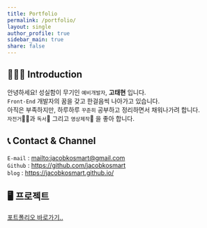 ```yaml
---
title: Portfolio
permalink: /portfolio/
layout: single
author_profile: true
sidebar_main: true
share: false
---
```


## 💁🏻‍♂ Introduction
  
안녕하세요! 성실함이 무기인 `예비개발자`, **고태현** 입니다.  
`Front-End` 개발자의 꿈을 갖고 한걸음씩 나아가고 있습니다.  
아직은 부족하지만, 하루하루 `꾸준히` 공부하고 정리하면서 채워나가려 합니다.  
`자전거`🚴‍♀️과 `독서`📕 그리고 `영상제작`🎥 을 좋아 합니다.  


## 📞 Contact & Channel 
`E-mail` : <mailto:jacobkosmart@gmail.com>  
`Github` : <https://github.com/jacobkosmart>  
`blog` : <https://jacobkosmart.github.io/>


## 🖥 프로젝트

[포트폴리오 바로가기..](/portfolio) 

